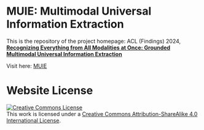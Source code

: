 # MUIE: Multimodal Universal Information Extraction

This is the repository of the project homepage: ACL (Findings) 2024, [__Recognizing Everything from All Modalities at Once: Grounded Multimodal Universal Information Extraction__](https://arxiv.org/abs/2406.03701)



Visit here: [MUIE](https://haofei.vip/MUIE)


# Website License
<a rel="license" href="http://creativecommons.org/licenses/by-sa/4.0/"><img alt="Creative Commons License" style="border-width:0" src="https://i.creativecommons.org/l/by-sa/4.0/88x31.png" /></a><br />This work is licensed under a <a rel="license" href="http://creativecommons.org/licenses/by-sa/4.0/">Creative Commons Attribution-ShareAlike 4.0 International License</a>.
